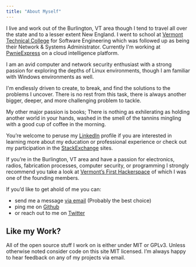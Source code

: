 ```yaml
---
title: "About Myself"
---
```


I live and work out of the Burlington, VT area though I tend to travel all over
the state and to a lesser extent New England. I went to school at [Vermont
Technical College][1] for Software Engineering which was followed up as being
their Network & Systems Administrator. Currently I'm working at
[PwnieExpress][8] on a cloud intelligence platform.

I am an avid computer and network security enthusiast with a strong passion for
exploring the depths of Linux environments, though I am familiar with Windows
environments as well.

I'm endlessly driven to create, to break, and find the solutions to the
problems I uncover. There is no rest from this task, there is always another
bigger, deeper, and more challenging problem to tackle.

My other major passion is books; There is nothing as exhilerating as holding
another world in your hands, washed in the smell of the tannins mingling with a
good cup of coffee in the morning.

You’re welcome to peruse my [LinkedIn][2] profile if you are interested in
learning more about my education or professional experience or check out my
participation in the [StackExchange][3] sites.

If you’re in the Burlington, VT area and have a passion for electronics,
radios, fabrication processes, computer security, or programming I strongly
recommend you take a look at [Vermont’s First Hackerspace][4] of which I was
one of the founding members.

If you’d like to get ahold of me you can:

* send me a message [via email][5] (Probably the best choice)
* ping me on [Github][6]
* or reach out to me on [Twitter][7]

## Like my Work?

All of the open source stuff I work on is either under MIT or GPLv3. Unless
otherwise noted consider code on this site MIT licensed. I’m always happy to
hear feedback on any of my projects via email.

[1]: http://www.vtc.edu/
[2]: http://www.linkedin.com/pub/sam-stelfox/2a/475/267
[3]: http://stackexchange.com/users/33854/trueduality?tab=accounts
[4]: http://laboratoryb.org/
[5]: mailto:sam@stelfox.net
[6]: https://github.com/sstelfox
[7]: http://twitter.com/samstelfox
[8]: http://pwnieexpress.com/
